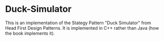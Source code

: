 # Duck-Simulator
This is an implementation of the Stategy Pattern "Duck Simulator" from Head First Design Patterns. It is implemented in C++ rather than Java (how the book implements it).
